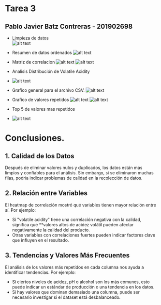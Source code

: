 # Tarea 3
## Pablo Javier Batz Contreras - 201902698


- Limpieza de datos  
![alt text](image.png)

- Resumen de datos ordenados 
![alt text](image-1.png)

- Matriz de correlacion 
![alt text](image-2.png)
![alt text](image-3.png)

- Analisis Distribución de Volatile Acidity
- ![alt text](image-4.png)

- Grafico general para el archivo CSV. 
![alt text](image-5.png)

- Grafico de valores repetidos 
![alt text](image-6.png)
![alt text](image-7.png)

- Top 5 de valores mas repetidos 
- ![alt text](image-8.png)


# Conclusiones.

## 1. Calidad de los Datos  
Después de eliminar valores nulos y duplicados, los datos están más limpios y confiables para el análisis. Sin embargo, si se eliminaron muchas filas, podría indicar problemas de calidad en la recolección de datos.  

## 2. Relación entre Variables  
El heatmap de correlación mostró qué variables tienen mayor relación entre sí. Por ejemplo:  
- Si "volatile acidity" tiene una correlación negativa con la calidad, significa que **valores altos de acidez volátil pueden afectar negativamente la calidad del producto.  
- Otras variables con correlaciones fuertes pueden indicar factores clave que influyen en el resultado.  

## 3. Tendencias y Valores Más Frecuentes  
El análisis de los valores más repetidos en cada columna nos ayuda a identificar tendencias. Por ejemplo:  
- Si ciertos niveles de acidez, pH o alcohol son los más comunes, esto puede indicar un estándar de producción o una tendencia en los datos.  
- Si hay valores que dominan demasiado una columna, puede ser necesario investigar si el dataset está desbalanceado. 